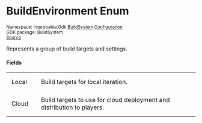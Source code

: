 
# BuildEnvironment Enum
<sup>
Namespace: Improbable.Gdk.<a href="{{urlRoot}}/api/build-system-index">BuildSystem</a>.<a href="{{urlRoot}}/api/build-system/configuration-index">Configuration</a><br/>
GDK package: BuildSystem<br/>
<a href="https://www.github.com/spatialos/gdk-for-unity/blob/88a422dc255ef1d47ee9385f226ca439f31c000b/workers/unity/Packages/io.improbable.gdk.buildsystem/Configuration/BuildEnvironment.cs/#L6">Source</a>
</sup>

</p>



Represents a group of build targets and settings. 



</p>

#### Fields

<table>
<tr>
<td style="padding: 14px; border: none; width: 5ch">Local</td>
<td style="padding: 14px; border: none;">Build targets for local iteration. </td>
</tr>
<tr>
<td style="padding: 14px; border: none; width: 5ch">Cloud</td>
<td style="padding: 14px; border: none;">Build targets to use for cloud deployment and distribution to players. </td>
</tr>
</table>


